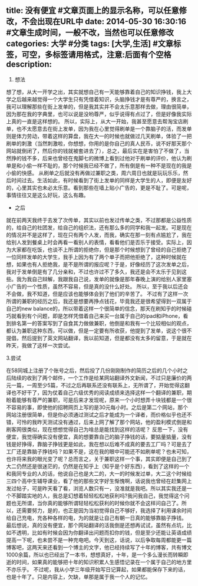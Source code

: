 title: 没有便宜 #文章页面上的显示名称，可以任意修改，不会出现在URL中
date: 2014-05-30 16:30:16 #文章生成时间，一般不改，当然也可以任意修改
categories: 大学 #分类
tags: [大学,生活] #文章标签，可空，多标签请用格式，注意:后面有个空格
description:
---
1. 想法

  想了想，从大一开学之出，其实就想自己有一天能够靠着自己的知识挣钱，我上大学之后越来越觉得一个大学生只有凭借着知识，头脑挣钱才是有尊严的，换言之，我可以理解那些在街上发单的，但是我其实并不会太乐意那样去做，理由很简单，因为那在我的字典里，也可以说是没哟尊严，似乎说得有点过了，但是好像我实际上真的一直是这样想的。
所以，实际上，从大一开始，我甚至愿意去帮淘宝店刷单，也不太愿意去在街上发单，因为我在心里觉得刷单是一个靠脑子的活，而发单则是体力劳动，带着这样的算盘，我在大一的时候也就做过几天刷单，体验了一把刷单的刺激（当然刺激啦，你想想，你用的是你自己的真人民币，说不好那天那个网站就倒闭了，然后你的钱就被套进去了），总之，最后实在是害怕了不做了，当然挣的钱不多，后来也曾经在鬼脚七的微博上看到过他对于刷单的评价，他认为刷单是和小偷一样不耻的，那个时候我已经不做了，所有倒是有一种不是现在的我是小偷的快感。
从刷单之后就没有再做过兼职之类，周六周日也就是玩玩乐乐，然后时间过去。生活如此，有时候看到了街上发单的同样是大学生的人，即便是友好的，心里其实也未必太乐意。看到那些在墙上贴小广告的，更是不耻了。可是呢，事情往往又是这么好玩，这么有趣。

 - 之后

  就在前两天我终于去发了次传单，其实以前也发过传单之类，不过那都是公益性质的，给自己的社团发，给自己的组织法，还有那么多的同学和我一起发。可是现在的情况并不是这样了，现在只有两个人发，而我，确实在那一刻有点尴尬了，我在给别人发到餐桌上时会再看一看别人的表情，看看他们是否乐于接受。实际上，因为大家都在吃饭，也谈不上所谓的拒绝你，但是那个时候想到了曾经的自己拒绝了一位同样发单的大学生，我手上因为有了两个单子而把他拒绝了，这种时候就在想，如果也有人拒绝我，是不是所谓的报应呢？于是，好像经历了这次发单之后，我对于发单倒是有了几分亲和，不过也许过不了多久，我还是会不太乐于见到这些。我为我自己辩解，我跟我自己说，发单的就像是那年春晚上演的给别人家里塞小广告的一个性质，虽然不容易，但是真的没什么好处。
所以，至于我以后还会不会做，我不知道，但是应该也能够体会到了他们的辛苦了。
不过有了这样一次所谓的兼职的经历之后，我还是想要再挣点钱花，毕竟我还是很希望得到一双属于自己的new balance的，所以带着这样一个很简单的信念，那天在刷知乎的时候碰巧就看到有个问题，即是怎样凭借着自己来买一台属于自己的ipad和iPhone，看到排名第一的答案写到了自食其力做做兼职，他倒是和我有一个比较相似的观点，都认为兼职这种东西，可以做，但是一定要有所收获，他提到了发单，说这个很不提倡，然后提到了英文网站翻译，我以前知道，但是都没有太多的留意，于是就在昨天，我做了这样一次尝试。

 3.尝试 

  在58同城上注册了个账号之后，然后投了几份刚刚制作的简历之后的几个小时之后陆续的收到了两个邮件，一个工作是给某网站翻译外文新闻，不过只是廉价的两元一篇，一周至少5篇，不过之后再联系还没有联系上，无所谓了，开始觉得这翻译也不好干了，因为仗着自己六级优秀的阅读成绩来选择这样一个翻译的兼职，期盼着能够有尊严的兼职，可是后来才发现呢，原来一个小时想弄十块钱都是一个很不容易的事，即使他的招聘网页上写的是30元每小时。之后是第二个网站，那个网站注册很简单，但是你必须通过测试之后才能成为一个译者，而价格似乎也还不错，可怜的我昨天测试没有通过，后来上网了解了那个网站，他的盈利模式倒是和刷客网很类似，现在想想觉得自己为啥总是能找到这样的活呢？
反思一下，没有便宜，我觉得确实没有便宜，真的想要靠自己的脑子挣钱的话，要掂量掂量，没有钱是好挣得，靠脑子挣钱更是如此，我在想以后难不成真的要去工厂吗？可是去了工厂还是靠脑子挣钱吗？如果不是，这在我的眼中可能还不如刷单呢？也未可知，也许将来我的眼光变了呢？总而言之，关于兼职这样一个事，其实即便是自己到了大二仍然还是很迷茫的，仍然是在知乎上（知乎是个好东西），看到了这样的一个和我同专业的人的话，他说自己也是大二的，大一的时候发过单，大二这个时候给三四个高中生辅导课业，看了他的那些文字好生惭愧啊，话说我也曾经在赶集网上发过帖子，可是昨天看了看，浏览人数只有一，没准就是我吧。所以其实我还是一个不脚踏实地的人，我总是幻想着轻轻松松地获利吗?我问我自己，我觉得这个问题也无所谓，当你真的能够所谓轻轻松松获利的时候你就不会这样问自己了。所以，还需要努力，是的，也正是因为当初觉得自己不够好，我选择了利用课余时间给自己充电，充各种各样的电，为的就是让自己有朝一日真的能够靠脑子挣钱。
最后想说，真的没有便宜，那个网站翻译的活我倒是还想再试试，虽然有点坑，比如不透明，比如有时候会因为你翻译出问题而扣你的钱，但是至少还能让英语成绩提高一下呢，也未尝不是一种充电吧。今天到这，话说，以后争取每周都能更一篇博客吧，这两天来还看到一个博主的文字，他已经持续写了十年的博客，共有博文1000余篇，所以也已经出了一本书，想想真好，十年，是一个多么漫长而转瞬即逝的时间，如果真的能够把十年的知识积累人生感悟记录在一个属于自己的地方里不亦乐乎。
不过呢，我从小学三年级开始写日记算起，如果都能保存下来的话，也是十年了。只是内容上，欠缺，单那是属于我一个人的记忆。
